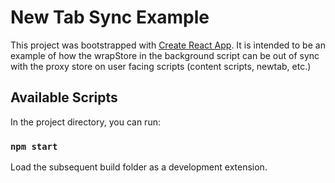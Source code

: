 # New Tab Sync Example

This project was bootstrapped with [Create React App](https://github.com/facebookincubator/create-react-app).
It is intended to be an example of how the wrapStore in the background script can be out of sync with the proxy store on user facing scripts (content scripts, newtab, etc.)

## Available Scripts

In the project directory, you can run:

### `npm start`

Load the subsequent build folder as a development extension.
